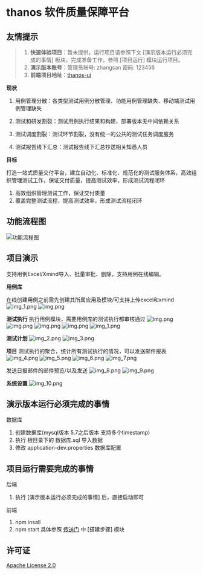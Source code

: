 # thanos 软件质量保障平台

## 友情提示
> 1. **快速体验项目**：暂未提供，运行项目请参照下文 [演示版本运行必须完成的事情] 板块，完成准备工作。参照 [项目运行] 模块运行项目。
> 2. **演示版本账号**：管理员账号: zhangsan 密码: 123456
> 3. **前端项目地址**：[thanos-ui](https://github.com/ziroom-oss/thanos-ui)

**现状**

1. 用例管理分散：各类型测试用例分散管理、功能用例管理缺失、移动端测试用例管理缺失

1. 测试和研发割裂：测试用例执行结果和构建、部署版本无中间依赖关系

1. 测试调度割裂：测试环节割裂，没有统一的公共的测试任务调度服务

1. 测试报告线下汇总：测试报告线下汇总抄送相关知悉人员

**目标**

打造一站式质量交付平台，建立自动化、标准化、规范化的测试服务体系，高效组织管理测试工作，保证交付质量，提高测试效率，形成测试流程闭环

1. 高效组织管理测试工作，保证交付质量
2. 覆盖完整测试流程，提高测试效率，形成测试流程闭环

## **功能流程图**

![功能流程图](src/main/resources/images/架构图.png)

## **项目演示**

支持用例Excel/Xmind导入、批量审批、删除，支持用例在线编辑。

**用例库**

在线创建用例之前需先创建其所属应用及模块/可支持上传excel和xmind
![img_1.png](src/main/resources/images/img2.png)
![img.png](src/main/resources/images/img1.png)

**测试执行**
执行用例模块，需要用例库的测试执行都审核通过
![img.png](src/main/resources/images/img4.png)
![img.png](src/main/resources/images/img3.png)
![img.png](src/main/resources/images/img5.png)
![img.png](src/main/resources/images/img.png)
![img_1.png](src/main/resources/images/img_1.png)

**测试计划**
![img_2.png](src/main/resources/images/img_2.png)
![img_3.png](src/main/resources/images/img_3.png)

**项目**
测试执行的聚合，统计所有测试执行的情况，可以发送邮件报表
![img_4.png](src/main/resources/images/img_4.png)
![img_5.png](src/main/resources/images/img_5.png)
![img_6.png](src/main/resources/images/img_6.png)
![img_7.png](src/main/resources/images/img_7.png)

发送日报邮件的邮件预览/以及发送
![img_8.png](src/main/resources/images/img_8.png)
![img_9.png](src/main/resources/images/img_9.png)

**系统设置**
![img_10.png](src/main/resources/images/img_10.png)

## 演示版本运行必须完成的事情
数据库 
1. 创建数据库(mysql版本 5.7之后版本 支持多个timestamp)   
2. 执行 根目录下的 数据库.sql 导入数据   
3. 修改 application-dev.properties 数据库配置


## 项目运行需要完成的事情
后端
1. 执行 [演示版本运行必须完成的事情] 后，直接启动即可

前端 
1. npm insall   
2. npm start 具体参照 [传送门](https://github.com/ziroom-oss/thanos-ui/README.md) 中 [搭建步骤] 模块

## 许可证

[Apache License 2.0](LICENSE)

